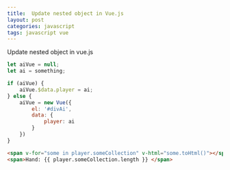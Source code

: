 ```yaml
---
title:  Update nested object in Vue.js
layout: post
categories: javascript
tags: javascript vue
---
```


Update nested object in vue.js
<!--more-->
``` javascript
let aiVue = null;
let ai = something;

if (aiVue) {
    aiVue.$data.player = ai;
} else {
    aiVue = new Vue({
        el: '#divAi',
        data: {
            player: ai
        }
    })
}
```

``` html
<span v-for="some in player.someCollection" v-html="some.toHtml()"></span>
<span>Hand: {{ player.someCollection.length }} </span>
```
